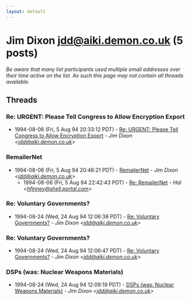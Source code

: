 ```yaml
---
layout: default
---
```


# Jim Dixon <jdd@aiki.demon.co.uk> (5 posts)

_Be aware that many list participants used multiple email addresses over their time active on the list. As such this page may not contain all threads available._

## Threads

### Re: URGENT:  Please Tell Congress to Allow Encryption Export
+ 1994-08-06 (Fri, 5 Aug 94 20:33:12 PDT) - [Re: URGENT:  Please Tell Congress to Allow Encryption Export](/archive/1994/08/42b12a03761fddb626b63e6f0de0230fff50256b15e408862cfde798becf1f90) - _Jim Dixon \<jdd@aiki.demon.co.uk\>_

### RemailerNet
+ 1994-08-06 (Fri, 5 Aug 94 20:46:21 PDT) - [RemailerNet](/archive/1994/08/b0796302b544099a90e00e3570547add39a4cb940a1ef5f575ca2c0de4f2a547) - _Jim Dixon \<jdd@aiki.demon.co.uk\>_
  + 1994-08-06 (Fri, 5 Aug 94 22:42:43 PDT) - [Re: RemailerNet](/archive/1994/08/3f9c82c90d4597b028300725532e182e4312da5677c90f9a941a71bc769020db) - _Hal \<hfinney@shell.portal.com\>_

### Re: Voluntary Governments?
+ 1994-08-24 (Wed, 24 Aug 94 12:06:38 PDT) - [Re: Voluntary Governments?](/archive/1994/08/2dc84dfb4ffcce91cd947281f27ab34e8db08b9d46da4fcad42c8f943a8c3b14) - _Jim Dixon \<jdd@aiki.demon.co.uk\>_

### Re: Voluntary Governments?
+ 1994-08-24 (Wed, 24 Aug 94 12:06:47 PDT) - [Re: Voluntary Governments?](/archive/1994/08/55759d7c82296bf08cf787111f3792ec9cdbefd4b163e141c6da17f094a358b7) - _Jim Dixon \<jdd@aiki.demon.co.uk\>_

### DSPs (was: Nuclear Weapons Materials)
+ 1994-08-24 (Wed, 24 Aug 94 12:09:19 PDT) - [DSPs (was: Nuclear Weapons Materials)](/archive/1994/08/411b7bc0b16ddfa13bc1a9e735ca625c93ed43581976a3be6863dfad23a93700) - _Jim Dixon \<jdd@aiki.demon.co.uk\>_

